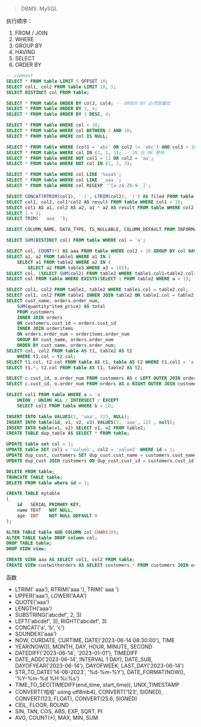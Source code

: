 > DBMS: MySQL

执行顺序：

1.   FROM / JOIN
2.   WHERE
3.   GROUP BY
4.   HAVING
5.   SELECT
6.   ORDER BY

```sql
-- comment
SELECT * FROM table LIMIT 5 OFFSET 10;
SELECT col1, col2 FROM table LIMIT 10, 5;
SELECT DISTINCT col FROM table;

SELECT * FROM table ORDER BY col3, col4; -- ORDER BY 必须放最后
SELECT * FROM table ORDER BY 3, 4;
SELECT * FROM table ORDER BY 3 DESC, 4;

SELECT * FROM table WHERE col < 10;
SELECT * FROM table WHERE col BETWEEN 2 AND 10;
SELECT * FROM table WHERE col IS NULL;

SELECT * FROM table WHERE (col1 = 'abc' OR col2 != 'abc') AND col3 > 10;
SELECT * FROM table WHERE col IN (1, 2, 3); -- IN 比 OR 更快
SELECT * FROM table WHERE NOT col1 = 11 OR col2 = 'aa';
SELECT * FROM table WHERE NOT col IN (1, 2, 3);

SELECT * FROM table WHERE col LIKE '%aaa%';
SELECT * FROM table WHERE col LIKE '_aaa_';
SELECT * FROM table WHERE col REGEXP '^[a-zA-Z0-9-_]';

SELECT CONCAT(RTRIM(col1), ' (', LTRIM(col2), ')') AS filed FROM table;
SELECT col1, col2, col1*col2 AS result FROM table WHERE col1 = 10;
SELECT col1 AS a1, col2 AS a2, a1 * a2 AS result FROM table WHERE col2 > 10 ORDER BY result;
SELECT 1 + 2;
SELECT TRIM('  aaa  ');

SELECT COLUMN_NAME, DATA_TYPE, IS_NULLABLE, COLUMN_DEFAULT FROM INFORMATION_SCHEMA.COLUMNS WHERE TABLE_NAME = 'table';

SELECT SUM(DISTINCT col) FROM table WHERE col = 'a';

SELECT col, COUNT(*) AS aaa FROM table WHERE col2 > 10 GROUP BY col HAVING aaa > 5;
SELECT a1, a2 FROM table1 WHERE a1 IN (
    SELECT a1 FROM table2 WHERE a2 IN (
        SELECT a2 FROM table3 WHERE a3 = 10));
SELECT col, (SELECT SUM(col2) FROM table2 WHERE table1.col1=table2.col1) FROM table1;
SELECT col FROM table WHERE EXISTS(SELECT 1 FROM table2 WHERE a = 1);

SELECT col1, col2 FROM table1, table2 WHERE table1.col = table2.col;
SELECT col1, col2 FROM table1 INNER JOIN table2 ON table1.col = table2.col;
SELECT cust_name, orders.order_num,
    SUM(quantity*item_price) AS total
    FROM customers
    INNER JOIN orders
    ON customers.cust_id = orders.cust_id
    INNER JOIN orderitems
    ON orders.order_num = orderitems.order_num
    GROUP BY cust_name, orders.order_num
    ORDER BY cust_name, orders.order_num;
SELECT col, col2 FROM table AS t1, table2 AS t2
    WHERE t1.col = t2.col;
SELECT t1.col, t2.col FROM table AS t1, table AS t2 WHERE t1.col1 = 'a' AND t2.col2 = 'b';
SELECT t1.*, t2.col FROM table AS t1, table2 AS t2;

SELECT c.cust_id, o.order_num FROM customers AS c LEFT OUTER JOIN orders AS o ON c.cust_id = o.cust_id;
SELECT c.cust_id, o.order_num FROM orders AS o RIGHT OUTER JOIN customers as c on c.cust_id = o.cust_id;

SELECT col1 FROM table WHERE a = 'a'
    UNION / UNION ALL / INTERSECT / EXCEPT
    SELECT col1 FROM table WHERE b > 10;

INSERT INTO table VALUES(1, 'aaa', 123, NULL);
INSERT INTO table(id, v1, v2, v3) VALUES(1, 'aaa', 123 , null);
INSERT INTO table(v1, v2) SELECT v1, v2 FROM table2;
CREATE TABLE dup_table AS SELECT * FROM table;

UPDATE table set col = 1;
UPDATE table SET col1 = 'value1', col2 = 'value2' WHERE id = 1;
UPDATE dup_cust, customers SET dup_cust.cust_name = customers.cust_name WHERE dup_cust.cust_id = customers.cust_id;
UPDATE dup_cust JOIN customers ON dup_cust.cust_id = customers.cust_id SET dup_cust.cust_name = customers.cust_name;

DELETE FROM table;
TRUNCATE TABLE table;
DELETE FROM table where id = 1;

CREATE TABLE mytable
(
    id   SERIAL PRIMARY KEY,
    name TEXT   NOT NULL,
    age  INT    NOT NULL DEFAULT 0
);

ALTER TABLE table ADD COLUMN col CHAR(20);
ALTER TABLE table DROP column col;
DROP TABLE table;
DROP VIEW view;

CREATE VIEW aaa AS SELECT col1, col2 FROM table;
CREATE VIEW custwithorders AS SELECT customers.* FROM customers JOIN orders ON customers.cust_id = orders.cust_id;
```

函数

-   LTRIM('  aaa'), RTRIM('aaa   '), TRIM('   aaa   ')
-   UPPER('aaa'), LOWER('AAA')
-   QUOTE('aaa')
-   LENGTH('aaa')
-   SUBSTRING('abcdef', 2, 3)
-   LEFT('abcdef', 3), RIGHT('abcdef', 3)
-   CONCAT('a', 'b', 'c')
-   SOUNDEX('aaa')
-   NOW, CURDATE, CURTIME, DATE('2023-06-14 08:30:00'), TIME
-   YEAR(NOW()), MONTH, DAY, HOUR, MINUTE, SECOND
-   DATEDIFF('2023-06-14', '2023-01-01'), TIMEDIFF
-   DATE_ADD('2023-06-14', INTERVAL 1 DAY), DATE_SUB, DAYOFYEAR('2023-06-14'), DAYOFWEEK, LAST_DAY('2023-06-14')
-   STR_TO_DATE('14-06-2023', '%d-%m-%Y'), DATE_FORMAT(NOW(), '%Y-%m-%d %H:%i:%s')
-   TIME_TO_SEC(TIMEDIFF(end_time, start_time)), UNIX_TIMESTAMP
-   CONVERT('哈哈' using utf8mb4), CONVERT('123', SIGNED), CONVERT(123, FLOAT), CONVERT(25.6, SIGNED)
-   CEIL, FLOOR, ROUND
-   SIN, TAN, COS, ABS, EXP, SQRT, PI
-   AVG, COUNT(*), MAX, MIN, SUM
